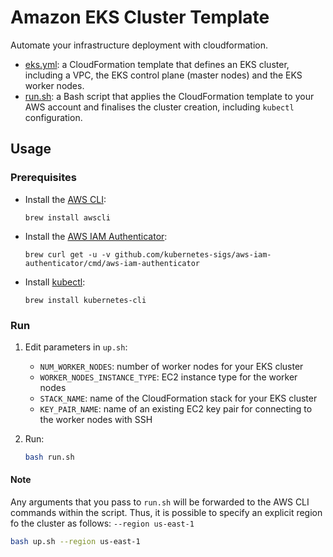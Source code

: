# Amazon EKS Cluster Template

Automate your infrastructure deployment with cloudformation.

- [eks.yml](eks.yml): a CloudFormation template that defines an EKS cluster, including a VPC, the EKS control plane (master nodes) and the EKS worker nodes.
- [run.sh](up.sh): a Bash script that applies the CloudFormation template to your AWS account and finalises the cluster creation, including `kubectl` configuration.

## Usage

### Prerequisites

- Install the [AWS CLI](https://docs.aws.amazon.com/cli/latest/userguide/installing.html):
    ~~~homebrew
    brew install awscli
    ~~~
- Install the [AWS IAM Authenticator](https://docs.aws.amazon.com/eks/latest/userguide/configure-kubectl.html):
    ~~~homebrew
    brew curl get -u -v github.com/kubernetes-sigs/aws-iam-authenticator/cmd/aws-iam-authenticator
    ~~~
- Install [kubectl](https://kubernetes.io/docs/tasks/tools/install-kubectl/):
   ~~~homebrew
   brew install kubernetes-cli
   ~~~

### Run

1. Edit parameters in `up.sh`:
    - `NUM_WORKER_NODES`: number of worker nodes for your EKS cluster
    - `WORKER_NODES_INSTANCE_TYPE`: EC2 instance type for the worker nodes
    - `STACK_NAME`: name of the CloudFormation stack for your EKS cluster
    - `KEY_PAIR_NAME`: name of an existing EC2 key pair for connecting to the worker nodes with SSH

2. Run:
    ~~~bash
    bash run.sh
    ~~~

#### Note

Any arguments that you pass to `run.sh` will be forwarded to the AWS CLI commands within the script. Thus, it is possible to specify an explicit region fo the cluster as follows: `--region us-east-1`

~~~bash
bash up.sh --region us-east-1
~~~
